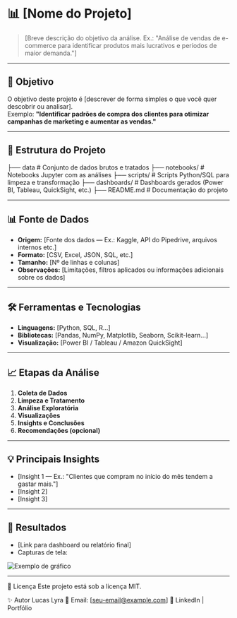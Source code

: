<!-- 
Modelo de README para projetos de Análise de Dados
Autor: Lucas Lyra
Instruções: Substitua tudo que estiver entre [colchetes] pelas informações do seu projeto
-->

# 📊 [Nome do Projeto]

> [Breve descrição do objetivo da análise. Ex.: "Análise de vendas de e-commerce para identificar produtos mais lucrativos e períodos de maior demanda."]

---

## 📌 **Objetivo**
O objetivo deste projeto é [descrever de forma simples o que você quer descobrir ou analisar].  
Exemplo: **"Identificar padrões de compra dos clientes para otimizar campanhas de marketing e aumentar as vendas."**

---

## 📂 **Estrutura do Projeto**
├── data # Conjunto de dados brutos e tratados
├── notebooks/ # Notebooks Jupyter com as análises
├── scripts/ # Scripts Python/SQL para limpeza e transformação
├── dashboards/ # Dashboards gerados (Power BI, Tableau, QuickSight, etc.)
├── README.md # Documentação do projeto


---

## 📊 **Fonte de Dados**
- **Origem:** [Fonte dos dados — Ex.: Kaggle, API do Pipedrive, arquivos internos etc.]
- **Formato:** [CSV, Excel, JSON, SQL, etc.]
- **Tamanho:** [Nº de linhas e colunas]
- **Observações:** [Limitações, filtros aplicados ou informações adicionais sobre os dados]

---

## 🛠 **Ferramentas e Tecnologias**
- **Linguagens:** [Python, SQL, R...]
- **Bibliotecas:** [Pandas, NumPy, Matplotlib, Seaborn, Scikit-learn...]
- **Visualização:** [Power BI / Tableau / Amazon QuickSight]

---

## 📈 **Etapas da Análise**
1. **Coleta de Dados**
2. **Limpeza e Tratamento**
3. **Análise Exploratória**
4. **Visualizações**
5. **Insights e Conclusões**
6. **Recomendações (opcional)**

---

## 💡 **Principais Insights**
- [Insight 1 — Ex.: "Clientes que compram no início do mês tendem a gastar mais."]
- [Insight 2]
- [Insight 3]

---

## 📌 **Resultados**
- [Link para dashboard ou relatório final]  
- Capturas de tela:
  
![Exemplo de gráfico](link_da_imagem)

---

📄 Licença
Este projeto está sob a licença MIT.

✨ Autor
Lucas Lyra
📧 Email: [seu-email@example.com]
🔗 LinkedIn | Portfólio
